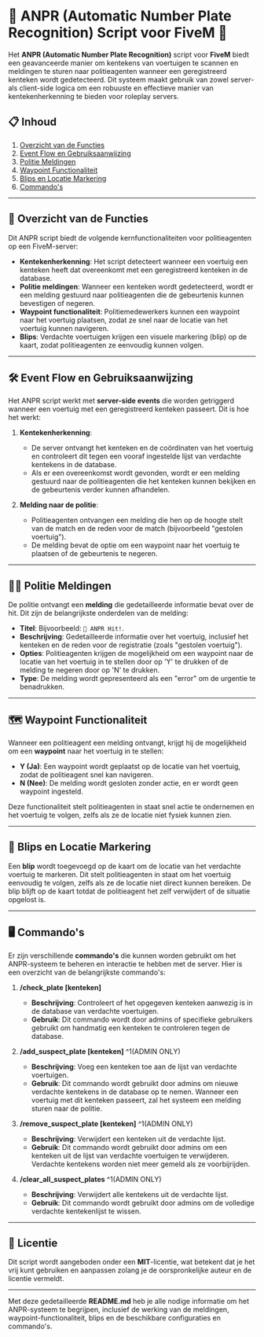 # 🚨 ANPR (Automatic Number Plate Recognition) Script voor FiveM 🚗

Het **ANPR (Automatic Number Plate Recognition)** script voor **FiveM** biedt een geavanceerde manier om kentekens van voertuigen te scannen en meldingen te sturen naar politieagenten wanneer een geregistreerd kenteken wordt gedetecteerd. Dit systeem maakt gebruik van zowel server- als client-side logica om een robuuste en effectieve manier van kentekenherkenning te bieden voor roleplay servers.

## 📋 Inhoud

1. [Overzicht van de Functies](#overzicht-van-de-functies)
2. [Event Flow en Gebruiksaanwijzing](#event-flow-en-gebruiksaanwijzing)
3. [Politie Meldingen](#politie-meldingen)
4. [Waypoint Functionaliteit](#waypoint-functionaliteit)
5. [Blips en Locatie Markering](#blips-en-locatie-markering)
6. [Commando's](#commando's)

---

## 🧠 Overzicht van de Functies

Dit ANPR script biedt de volgende kernfunctionaliteiten voor politieagenten op een FiveM-server:

- **Kentekenherkenning**: Het script detecteert wanneer een voertuig een kenteken heeft dat overeenkomt met een geregistreerd kenteken in de database.
- **Politie meldingen**: Wanneer een kenteken wordt gedetecteerd, wordt er een melding gestuurd naar politieagenten die de gebeurtenis kunnen bevestigen of negeren.
- **Waypoint functionaliteit**: Politiemedewerkers kunnen een waypoint naar het voertuig plaatsen, zodat ze snel naar de locatie van het voertuig kunnen navigeren.
- **Blips**: Verdachte voertuigen krijgen een visuele markering (blip) op de kaart, zodat politieagenten ze eenvoudig kunnen volgen.

---

## 🛠️ Event Flow en Gebruiksaanwijzing

Het ANPR script werkt met **server-side events** die worden getriggerd wanneer een voertuig met een geregistreerd kenteken passeert. Dit is hoe het werkt:

1. **Kentekenherkenning**: 
   - De server ontvangt het kenteken en de coördinaten van het voertuig en controleert dit tegen een vooraf ingestelde lijst van verdachte kentekens in de database.
   - Als er een overeenkomst wordt gevonden, wordt er een melding gestuurd naar de politieagenten die het kenteken kunnen bekijken en de gebeurtenis verder kunnen afhandelen.

2. **Melding naar de politie**:
   - Politieagenten ontvangen een melding die hen op de hoogte stelt van de match en de reden voor de match (bijvoorbeeld "gestolen voertuig").
   - De melding bevat de optie om een waypoint naar het voertuig te plaatsen of de gebeurtenis te negeren.

---

## 🧑‍✈️ Politie Meldingen

De politie ontvangt een **melding** die gedetailleerde informatie bevat over de hit. Dit zijn de belangrijkste onderdelen van de melding:

- **Titel**: Bijvoorbeeld: `🚨 ANPR Hit!`.
- **Beschrijving**: Gedetailleerde informatie over het voertuig, inclusief het kenteken en de reden voor de registratie (zoals "gestolen voertuig").
- **Opties**: Politieagenten krijgen de mogelijkheid om een waypoint naar de locatie van het voertuig in te stellen door op 'Y' te drukken of de melding te negeren door op 'N' te drukken.
- **Type**: De melding wordt gepresenteerd als een "error" om de urgentie te benadrukken.

---

## 🗺️ Waypoint Functionaliteit

Wanneer een politieagent een melding ontvangt, krijgt hij de mogelijkheid om een **waypoint** naar het voertuig in te stellen:

- **Y (Ja)**: Een waypoint wordt geplaatst op de locatie van het voertuig, zodat de politieagent snel kan navigeren.
- **N (Nee)**: De melding wordt gesloten zonder actie, en er wordt geen waypoint ingesteld.

Deze functionaliteit stelt politieagenten in staat snel actie te ondernemen en het voertuig te volgen, zelfs als ze de locatie niet fysiek kunnen zien.

---

## 📍 Blips en Locatie Markering

Een **blip** wordt toegevoegd op de kaart om de locatie van het verdachte voertuig te markeren. Dit stelt politieagenten in staat om het voertuig eenvoudig te volgen, zelfs als ze de locatie niet direct kunnen bereiken. De blip blijft op de kaart totdat de politieagent het zelf verwijdert of de situatie opgelost is.

---

## 🖥️ Commando's

Er zijn verschillende **commando's** die kunnen worden gebruikt om het ANPR-systeem te beheren en interactie te hebben met de server. Hier is een overzicht van de belangrijkste commando's:

1. **/check_plate [kenteken]**
   - **Beschrijving**: Controleert of het opgegeven kenteken aanwezig is in de database van verdachte voertuigen.
   - **Gebruik**: Dit commando wordt door admins of specifieke gebruikers gebruikt om handmatig een kenteken te controleren tegen de database.
   
2. **/add_suspect_plate [kenteken]** ^1(ADMIN ONLY)
   - **Beschrijving**: Voeg een kenteken toe aan de lijst van verdachte voertuigen.
   - **Gebruik**: Dit commando wordt gebruikt door admins om nieuwe verdachte kentekens in de database op te nemen. Wanneer een voertuig met dit kenteken passeert, zal het systeem een melding sturen naar de politie.

3. **/remove_suspect_plate [kenteken]** ^1(ADMIN ONLY)
   - **Beschrijving**: Verwijdert een kenteken uit de verdachte lijst.
   - **Gebruik**: Dit commando wordt gebruikt door admins om een kenteken uit de lijst van verdachte voertuigen te verwijderen. Verdachte kentekens worden niet meer gemeld als ze voorbijrijden.

4. **/clear_all_suspect_plates** ^1(ADMIN ONLY)
   - **Beschrijving**: Verwijdert alle kentekens uit de verdachte lijst.
   - **Gebruik**: Dit commando wordt gebruikt door admins om de volledige verdachte kentekenlijst te wissen.

---

## 🤝 Licentie

Dit script wordt aangeboden onder een **MIT**-licentie, wat betekent dat je het vrij kunt gebruiken en aanpassen zolang je de oorspronkelijke auteur en de licentie vermeldt.

---

Met deze gedetailleerde **README.md** heb je alle nodige informatie om het ANPR-systeem te begrijpen, inclusief de werking van de meldingen, waypoint-functionaliteit, blips en de beschikbare configuraties en commando's.

